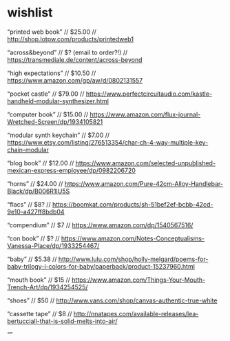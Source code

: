 # wishlist
“printed web book” // $25.00 // http://shop.lotpw.com/products/printedweb1

“across&beyond” // $? (email to order?!) // https://transmediale.de/content/across-beyond

“high expectations” // $10.50 // https://www.amazon.com/gp/aw/d/0802131557

“pocket castle” // $79.00 // https://www.perfectcircuitaudio.com/kastle-handheld-modular-synthesizer.html

“computer book” // $15.00 // https://www.amazon.com/flux-journal-Wretched-Screen/dp/1934105821

“modular synth keychain” // $7.00 // https://www.etsy.com/listing/276513354/char-ch-4-way-multiple-key-chain-modular

“blog book” // $12.00 // https://www.amazon.com/selected-unpublished-mexican-express-employee/dp/0982206720

“horns” // $24.00 // https://www.amazon.com/Pure-42cm-Alloy-Handlebar-Black/dp/B006R1IU5S

“flacs” // $8? // https://boomkat.com/products/sh-51bef2ef-bcbb-42cd-9e10-a427ff8bdb04

“compendium” // $7 // https://www.amazon.com/dp/1540567516/

“con book” // $? // https://www.amazon.com/Notes-Conceptualisms-Vanessa-Place/dp/1933254467/

“baby” // $5.38 // http://www.lulu.com/shop/holly-melgard/poems-for-baby-trilogy-i-colors-for-baby/paperback/product-15237960.html

“mouth book” // $15 // https://www.amazon.com/Things-Your-Mouth-Trench-Art/dp/1934254525/

“shoes” // $50 // http://www.vans.com/shop/canvas-authentic-true-white

“cassette tape” // $8 // http://nnatapes.com/available-releases/lea-bertucciall-that-is-solid-melts-into-air/

“”
